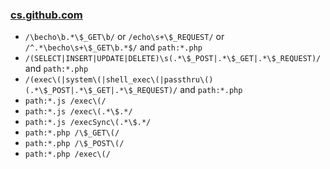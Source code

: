 ### [cs.github.com](https://cs.github.com)

- `/\becho\b.*\$_GET\b/` or `/echo\s+\$_REQUEST/` or `/^.*\becho\s+\$_GET\b.*$/` and `path:*.php`
- `/(SELECT|INSERT|UPDATE|DELETE)\s(.*\$_POST|.*\$_GET|.*\$_REQUEST)/` and `path:*.php`
- `/(exec\(|system\(|shell_exec\(|passthru\()(.*\$_POST|.*\$_GET|.*\$_REQUEST)/` and `path:*.php`
- `path:*.js /exec\(/` 
- `path:*.js /exec\(.*\$.*/`
- `path:*.js /execSync\(.*\$.*/`
- `path:*.php /\$_GET\(/`
- `path:*.php /\$_POST\(/`
- `path:*.php /exec\(/`
